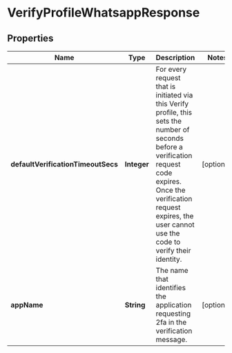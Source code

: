 

# VerifyProfileWhatsappResponse

## Properties

Name | Type | Description | Notes
------------ | ------------- | ------------- | -------------
**defaultVerificationTimeoutSecs** | **Integer** | For every request that is initiated via this Verify profile, this sets the number of seconds before a verification request code expires. Once the verification request expires, the user cannot use the code to verify their identity. |  [optional]
**appName** | **String** | The name that identifies the application requesting 2fa in the verification message. |  [optional]



